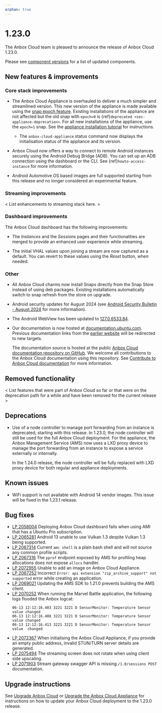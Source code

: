 ```yaml
---
orphan: true
---
```

# 1.23.0

The Anbox Cloud team is pleased to announce the release of Anbox Cloud 1.23.0.

Please see [component versions](https://anbox-cloud.io/docs/reference/component-versions) for a list of updated components.

## New features & improvements

### Core stack improvements

* The Anbox Cloud Appliance is overhauled to deliver a much simpler and streamlined version. This new version of the appliance is made available using the [snap epoch feature](https://snapcraft.io/docs/snap-epochs). Existing installations of the appliance are not affected but the old snap with `epoch=0` is {ref}`deprecated <sec-appliance-deprecation>`. For all new installations of the appliance, use the `epoch=1` snap. See the [appliance installation tutorial](https://documentation.ubuntu.com/anbox-cloud/en/latest/tutorial/installing-appliance/) for instructions.
    * The `anbox-cloud-appliance` status command now displays the initialisation status of the appliance and its version. <!--AC-2513-->

* Anbox Cloud now offers a way to connect to remote Android instances securely using the Android Debug Bridge (ADB). You can set up an ADB connection using the dashboard or the CLI. See {ref}`howto-access-instance` for more information.

* Android Automotive OS based images are full supported starting from this release and no longer considered an experimental feature.<!--AC-2660-->

### Streaming improvements

< List enhancements to streaming stack here. >

### Dashboard improvements

The Anbox Cloud dashboard has the following improvements:

* The *Instances* and the *Sessions* pages and their functionalities are merged to provide an enhanced user experience while streaming.

* The initial VHAL values upon joining a stream are now captured as a default. You can revert to these values using the *Reset* button, when needed.

### Other

* All Anbox Cloud charms now install Snaps directly from the Snap Store instead of using deb packages. Existing installations automatically switch to snap refresh from the store on upgrade.<!--AC-2523-->
* Android security updates for August 2024 (see [Android Security Bulletin - August 2024](https://source.android.com/docs/security/bulletin/2024-08-01) for more information).
* The Android WebView has been updated to [127.0.6533.84](https://chromereleases.googleblog.com/2024/07/chrome-for-android-update_30.html).
* Our documentation is now hosted at [documentation.ubuntu.com](https://documentation.ubuntu.com/anbox-cloud/en/latest). Previous documentation links from the [earlier website](https://anbox-cloud.io) will be redirected to new targets.

    The documentation source is hosted at the public [Anbox Cloud documentation repository on GitHub](https://github.com/canonical/anbox-cloud-docs). We welcome all contributions to the Anbox Cloud documentation using this repository. See [Contribute to Anbox Cloud documentation](https://documentation.ubuntu.com/anbox-cloud/en/latest/contribute/landing/) for more information.

## Removed functionality

< List features that were part of Anbox Cloud so far or that were on the deprecation path for a while and have been removed for the current release >

## Deprecations

* Use of a node controller to manage port forwarding from an instance is deprecated, starting with this release. In 1.23.0, the node controller will still be used for the full Anbox Cloud deployment. For the appliance, the Anbox Management Service (AMS) now uses a LXD proxy device to manage the port forwarding from an instance to expose a service externally or internally.

  In the 1.24.0 release, the node controller will be fully replaced with LXD proxy device for both regular and appliance deployments.<!--AC--2487-->

## Known issues

* WiFi support is not available with Android 14 vendor images. This issue will be fixed in the 1.23.1 release. <!--AC-2647-->

## Bug fixes
- [LP 2058004](https://bugs.launchpad.net/anbox-cloud/+bug/2058004) Deploying Anbox Cloud dashboard fails when using AMI that has a Ubuntu Pro subscription.
- [LP 2065281](https://bugs.launchpad.net/anbox-cloud/+bug/2065281) Android 13 unable to use Vulkan 1.3 despite Vulkan 1.3 being supported.
- [LP 2067314](https://bugs.launchpad.net/anbox-cloud/+bug/2067314) Current `amc shell` is a plain bash shell and will not source any common profile scripts.
- [LP 2067316](https://bugs.launchpad.net/anbox-cloud/+bug/2067316) The `pprof` endpoint exposed by AMS for profiling heap allocations does not expose `allocs` handler.
- [LP 2072955](https://bugs.launchpad.net/anbox-cloud/+bug/2072955) Unable to add an image on Anbox Cloud Appliance.
- [LP 2067252](https://bugs.launchpad.net/anbox-cloud/+bug/2067252) Incorrect  `Error: api extension "zip_archive_support" not supported` error while creating an application.
- [LP 2069021](https://bugs.launchpad.net/anbox-cloud/+bug/2069021) Updating the AMS SDK to 1.21.0 prevents building the AMS client.
- [LP 2070252](https://bugs.launchpad.net/anbox-cloud/+bug/2070252) When running the Marvel Battle application, the following logs flooded the Anbox logcat:
    ```
    06-13 12:12:16.403 3221 3221 D SensorMonitor: Temperature Sensor value changed
    06-13 12:12:16.408 3221 3221 D SensorMonitor: Temperature Sensor value changed
    06-13 12:12:16.413 3221 3221 D SensorMonitor: Temperature Sensor value  changed
    ```
- [LP 2072367](https://bugs.launchpad.net/anbox-cloud/+bug/2072367) When initialising the Anbox Cloud Appliance, if you provide an empty public address, invalid STUN/TURN server details are generated.
- [LP 2075494](https://bugs.launchpad.net/anbox-cloud/+bug/2075494) The streaming screen does not rotate when using client side upscaling.
- [LP 2071903](https://bugs.launchpad.net/anbox-cloud/+bug/2071903) Stream gateway swagger API is missing `/1.0/sessions POST` documentation.

## Upgrade instructions

See [Upgrade Anbox Cloud](https://anbox-cloud.io/docs/howto/update/upgrade-anbox) or [Upgrade the Anbox Cloud Appliance](https://anbox-cloud.io/docs/howto/update/upgrade-appliance) for instructions on how to update your Anbox Cloud deployment to the 1.23.0 release.
